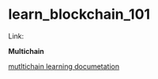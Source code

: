 # learn_blockchain_101

Link:

**Multichain**

[mutltichain learning documetation](multichain.md)
   
 


